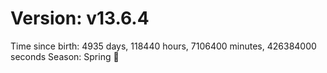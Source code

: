 # Version: v13.6.4
Time since birth: 4935 days, 118440 hours, 7106400 minutes, 426384000 seconds
Season: Spring 🌸
